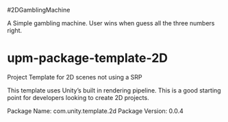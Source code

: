 #2DGamblingMachine

A Simple gambling machine. User wins when guess all the three numbers right.

# upm-package-template-2D
Project Template for 2D scenes not using a SRP 

This template uses Unity’s built in rendering pipeline. This is a good starting point for developers looking to create 2D projects. 

Package Name: com.unity.template.2d
Package Version: 0.0.4
